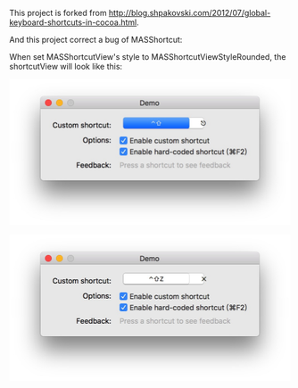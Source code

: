 This project is forked from http://blog.shpakovski.com/2012/07/global-keyboard-shortcuts-in-cocoa.html.

And this project correct a bug of MASShortcut:

When set MASShortcutView's style to MASShortcutViewStyleRounded, the shortcutView will look like this:

![Screenshot of the bug](https://github.com/melody5417/MASShortcut/blob/master/melodyAdd/Jietu20170113-175650.jpg "This is how the bug looks like")

![Screenshot of the bug](https://github.com/melody5417/MASShortcut/blob/master/melodyAdd/Jietu20170113-175712.jpg "This is how the bug looks like")
